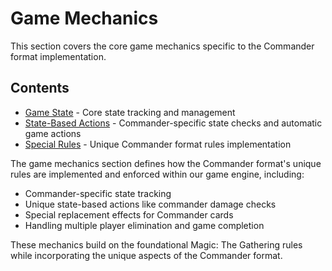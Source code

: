 # Game Mechanics

This section covers the core game mechanics specific to the Commander format implementation.

## Contents

- [Game State](game_state.md) - Core state tracking and management
- [State-Based Actions](state_based_actions.md) - Commander-specific state checks and automatic game actions
- [Special Rules](special_rules.md) - Unique Commander format rules implementation

The game mechanics section defines how the Commander format's unique rules are implemented and enforced within our game engine, including:

- Commander-specific state tracking
- Unique state-based actions like commander damage checks
- Special replacement effects for Commander cards
- Handling multiple player elimination and game completion

These mechanics build on the foundational Magic: The Gathering rules while incorporating the unique aspects of the Commander format. 